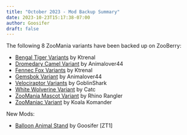 ```yaml
---
title: "October 2023 - Mod Backup Summary"
date: 2023-10-23T15:17:38-07:00
author: Goosifer
draft: false
---
```


The following 8 ZooMania variants have been backed up on ZooBerry:

- [Bengal Tiger Variants]( https://www.zooberry.org/mods/zt2/variants/bengal-tiger-variants-kt/ ) by Ktrenal
- [Dromedary Camel Variant](https://www.zooberry.org/mods/zt2/variants/camel-variant-al44/) by Animalover44
- [Fennec Fox Variants](https://www.zooberry.org/mods/zt2/variants/fennec-fox-variants-kt/) by Ktrenal
- [Gemsbok Variant](https://www.zooberry.org/mods/zt2/variants/gemsbok-variant-al44/) by Animalover44
- [Velociraptor Variants](https://www.zooberry.org/mods/zt2/variants/velociraptor-variants-gs/) by GoblinShark
- [White Wolverine Variant](https://www.zooberry.org/mods/zt2/variants/white-wolverine-variant-catc/) by Catc
- [ZooMania Mascot Variant](https://www.zooberry.org/mods/zt2/variants/zoomania-mascot-variant-rr/) by Rhino Rangler
- [ZooManiac Variant](https://www.zooberry.org/mods/zt2/variants/zoomaniac-variant-kk/) by Koala Komander

New Mods:
- [Balloon Animal Stand](https://www.zooberry.org/mods/zt1/objects/balloon-animal-stand-gs/) by Goosifer [ZT1]